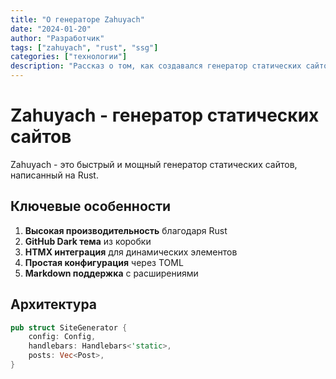 ```yaml
---
title: "О генераторе Zahuyach"
date: "2024-01-20"
author: "Разработчик"
tags: ["zahuyach", "rust", "ssg"]
categories: ["технологии"]
description: "Рассказ о том, как создавался генератор статических сайтов Zahuyach"
---
```


# Zahuyach - генератор статических сайтов

Zahuyach - это быстрый и мощный генератор статических сайтов, написанный на Rust.

## Ключевые особенности

1. **Высокая производительность** благодаря Rust
2. **GitHub Dark тема** из коробки
3. **HTMX интеграция** для динамических элементов
4. **Простая конфигурация** через TOML
5. **Markdown поддержка** с расширениями

## Архитектура

```rust
pub struct SiteGenerator {
    config: Config,
    handlebars: Handlebars<'static>,
    posts: Vec<Post>,
}
```
